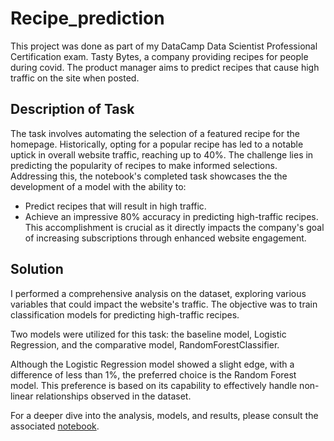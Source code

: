 # Recipe_prediction
This project was done as part of my DataCamp Data Scientist Professional Certification exam. Tasty Bytes, a company providing recipes for people during covid. The product manager aims to predict recipes that cause high traffic on the site when posted.

## Description of Task

The task involves automating the selection of a featured recipe for the homepage. Historically, opting for a popular recipe has led to a notable uptick in overall website traffic, reaching up to 40%. The challenge lies in predicting the popularity of recipes to make informed selections. Addressing this, the notebook's completed task showcases the the development of a model with the ability to:

- Predict recipes that will result in high traffic.
- Achieve an impressive 80% accuracy in predicting high-traffic recipes. This accomplishment is crucial as it directly impacts the company's goal of increasing subscriptions through enhanced website engagement.

## Solution
I performed a comprehensive analysis on the dataset, exploring various variables that could impact the website's traffic. The objective was to train classification models for predicting high-traffic recipes.

Two models were utilized for this task: the baseline model, Logistic Regression, and the comparative model, RandomForestClassifier.

Although the Logistic Regression model showed a slight edge, with a difference of less than 1%, the preferred choice is the Random Forest model. This preference is based on its capability to effectively handle non-linear relationships observed in the dataset.

For a deeper dive into the analysis, models, and results, please consult the associated [notebook](https://github.com/damiiete/Recipe_prediction/blob/main/recipe_site_traffic.ipynb).
